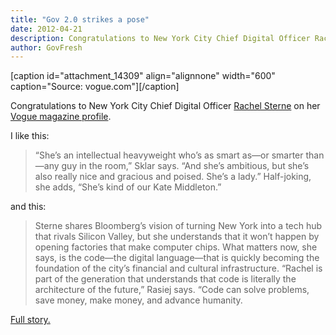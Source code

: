 ```yaml
---
title: "Gov 2.0 strikes a pose"
date: 2012-04-21
description: Congratulations to New York City Chief Digital Officer Rachel Sterne on her Vogue magazine profile.
author: GovFresh
---
```


[caption id="attachment_14309" align="alignnone" width="600" caption="Source: vogue.com"][/caption]

Congratulations to New York City Chief Digital Officer <a href="https://twitter.com/#!/rachelsterne">Rachel Sterne</a> on her <a href="http://www.vogue.com/magazine/article/tech-savvy-rachel-sterne/#1">Vogue magazine profile</a>.

I like this:

<blockquote>“She’s an intellectual heavyweight who’s as smart as—or smarter than—any guy in the room,” Sklar says. “And she’s ambitious, but she’s also really nice and gracious and poised. She’s a lady.” Half-joking, she adds, “She’s kind of our Kate Middleton.”</blockquote>

and this:

<blockquote>Sterne shares Bloomberg’s vision of turning New York into a tech hub that rivals Silicon Valley, but she understands that it won’t happen by opening factories that make computer chips. What matters now, she says, is the code—the digital language—that is quickly becoming the foundation of the city’s financial and cultural infrastructure. “Rachel is part of the generation that understands that code is literally the architecture of the future,” Rasiej says. “Code can solve problems, save money, make money, and advance humanity.</blockquote>

<a href="http://www.vogue.com/magazine/article/tech-savvy-rachel-sterne/#1">Full story.</a>
